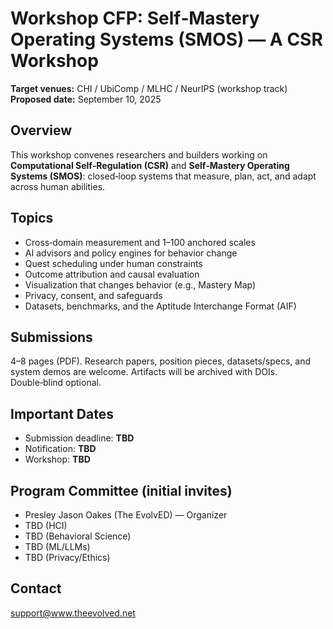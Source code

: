 # Workshop CFP: Self‑Mastery Operating Systems (SMOS) — A CSR Workshop
**Target venues:** CHI / UbiComp / MLHC / NeurIPS (workshop track)  
**Proposed date:** September 10, 2025

## Overview
This workshop convenes researchers and builders working on **Computational Self‑Regulation (CSR)** and **Self‑Mastery Operating Systems (SMOS)**: closed‑loop systems that measure, plan, act, and adapt across human abilities.

## Topics
- Cross‑domain measurement and 1–100 anchored scales
- AI advisors and policy engines for behavior change
- Quest scheduling under human constraints
- Outcome attribution and causal evaluation
- Visualization that changes behavior (e.g., Mastery Map)
- Privacy, consent, and safeguards
- Datasets, benchmarks, and the Aptitude Interchange Format (AIF)

## Submissions
4–8 pages (PDF). Research papers, position pieces, datasets/specs, and system demos are welcome. Artifacts will be archived with DOIs. Double‑blind optional.

## Important Dates
- Submission deadline: **TBD**
- Notification: **TBD**
- Workshop: **TBD**

## Program Committee (initial invites)
- Presley Jason Oakes (The EvolvED) — Organizer
- TBD (HCI)
- TBD (Behavioral Science)
- TBD (ML/LLMs)
- TBD (Privacy/Ethics)

## Contact
support@www.theevolved.net
